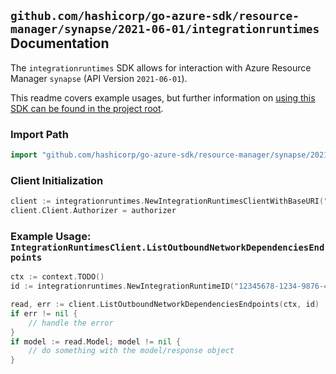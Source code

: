 
## `github.com/hashicorp/go-azure-sdk/resource-manager/synapse/2021-06-01/integrationruntimes` Documentation

The `integrationruntimes` SDK allows for interaction with Azure Resource Manager `synapse` (API Version `2021-06-01`).

This readme covers example usages, but further information on [using this SDK can be found in the project root](https://github.com/hashicorp/go-azure-sdk/tree/main/docs).

### Import Path

```go
import "github.com/hashicorp/go-azure-sdk/resource-manager/synapse/2021-06-01/integrationruntimes"
```


### Client Initialization

```go
client := integrationruntimes.NewIntegrationRuntimesClientWithBaseURI("https://management.azure.com")
client.Client.Authorizer = authorizer
```


### Example Usage: `IntegrationRuntimesClient.ListOutboundNetworkDependenciesEndpoints`

```go
ctx := context.TODO()
id := integrationruntimes.NewIntegrationRuntimeID("12345678-1234-9876-4563-123456789012", "example-resource-group", "workspaceName", "integrationRuntimeName")

read, err := client.ListOutboundNetworkDependenciesEndpoints(ctx, id)
if err != nil {
	// handle the error
}
if model := read.Model; model != nil {
	// do something with the model/response object
}
```
